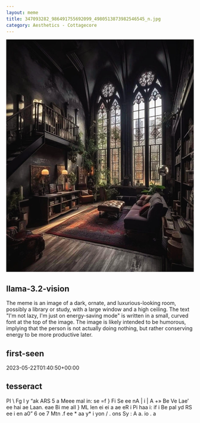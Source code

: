 ```yaml
---
layout: meme
title: 347093282_986491755692099_4980513873982546545_n.jpg
category: Aesthetics - Cottagecore
---
```


<div markdown="0"><a href="347093282_986491755692099_4980513873982546545_n.jpg"><img class="photo" src="347093282_986491755692099_4980513873982546545_n.jpg" /></a>

<h2>llama-3.2-vision</h2>
<p title="Llama-3.2-11B is a really good model that probably gets the visual details right but doesn't understand literary or media references, and often fails to accurately represent the physical arrangement of objects and the implied relationships between the objects.">The meme is an image of a dark, ornate, and luxurious-looking room, possibly a library or study, with a large window and a high ceiling. The text &quot;I&#x27;m not lazy, I&#x27;m just on energy-saving mode&quot; is written in a small, curved font at the top of the image. The image is likely intended to be humorous, implying that the person is not actually doing nothing, but rather conserving energy to be more productive later.</p>

<h2>first-seen</h2>
<p title="Because Git doesn't preserve file modification times, this metadata file contains the file's modification time when it was added to the library.">2023-05-22T01:40:50+00:00</p>

<h2>tesseract</h2>
<p title="Tesseract is often terrible and just gives a lot of nonsense characters, but it used to be the state of the art, and usually it is better at correctly representing text than llama-3.2-vision-11b.">PI \ Fg I y “ak ARS 5 a Meee mal in: se =f &#125; Fi Se ee nA | i | A +» Be Ve Lae’ ee hai ae Laan. eae Bi me all &#125; ML len ei ei a ae eR i Pi haa i: if i Be pal yd RS ee i en a0” 6 oe 7 Mtn .f ee * aa y* i yon / . ons Sy : A a. io . a</p>

</div>

